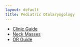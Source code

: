 ```yaml
---
layout: default
title: Pediatric Otolaryngology
---
```

<ul>
      <li><a href="clinic-guide.html">Clinic Guide</a></li>
      <li><a href="neck-masses.html">Neck Masses</a></li>
      <li><a href="or-guide.html">OR Guide</a></li>
    </ul>
